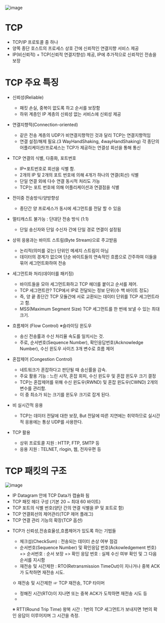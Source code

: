 ![image](https://user-images.githubusercontent.com/68372094/154382949-57135348-ae62-488f-9897-10985512d2f5.png)

# TCP
* TCP/IP 프로토콜 중 하나
* 양쪽 종단 호스트의 프로세스 상호 간에 신뢰적인 연결지향 서비스 제공
* IP(비신뢰적) + TCP(신뢰적 연결지향성) 제공, IP에 추가적으로 신뢰적인 전송을 보장

# TCP 주요 특징
* 신뢰성(Reliable)
  - 패킷 손실, 중복이 없도록 하고 순서를 보장함
  - 하위 계층인 IP 계층의 신뢰성 없는 서비스에 신뢰성 제공

* 연결지향적(Connection-oriented)  
  - 같은 전송 계층의 UDP가 비연결지향적인 것과 달리 TCP는 연결지향적임
  - 연결 설정/해제 필요.(3 WayHandShaking, 4wayHandShaking) 각 종단의 어플리케이션/프로세스는 TCP가 제공하는 연결성 회선을 통해 통신  
 
* TCP 연결의 식별, 다중화, 포트번호
  - IP+포트번호로 회선을 식별 함.
  - 2개의 IP 및 2개의 포트 번호에 의해 4개가 하나의 연결(회선) 식별
  - 단일 연결 외에 다수 연결 동시적 처리도 가능
  - TCP는 포트 번호에 의해 어플리케이션과 연결점을 식별

* 전이중 전송방식/양방향성
  - 종단간 양 프로세스가 동시에 세그먼트를 전달 할 수 있음

* 멀티캐스트 불가능 : 단대단 전송 방식 (1:1) 
  - 단일 송신자와 단일 수신자 간에 단일 경로 연결이 설정됨

* 상위 응용과는 바이트 스트림(Byte Stream)으로 주고받음
  - 논리적(의미를 갖는) 단위인 메세지 스트림이 아님
  - 데이터의 경계가 없으며 단순 바이트들의 연속적인 흐름으로 간주하여 이들을 묶어 세그먼트화하여 전송

* 세그먼트화 처리(데이터를 패키징)
  - 바이트들을 모아 세그먼트화하고 TCP 헤더를 붙이고 순서를 제어.
  - TCP 세그먼트란? TCP에서 IP로 전달되는 정보 단위(수 백 바이트 정도)
  - 즉, 양 끝 종단간 TCP 모듈간에 서로 교환되는 데이터 단위를 TCP 세그먼트라고 함.
  - MSS(Maximum Segment Size) TCP 세그먼트를 한 번에 보낼 수 있는 최대 크기.

* 흐름제어 (Flow Control) ※슬라이딩 윈도우
  - 송신 전송률과 수신 처리율 속도를 일치시는 것.
  - 주로, 순서번호(Sequence Number), 확인응답번호(Acknowledge Number), 수신 윈도우 사이즈 3개 변수로 흐름 제어
 
* 혼잡제어 (Congestion Control) 
  - 네트워크가 혼잡하다고 판단될 때 송신률을 감속.
  - 주요 활용 기능 : 느린 시작, 혼잡 회피, 수신 윈도우 및 혼잡 윈도우 크기 결정
  - TCP는 혼잡제어를 위해 수신 윈도우(RWND) 및 혼잡 윈도우(CWND) 2개의 변수를 관리함.
  - 이 중 최소가 되는 크기를 윈도우 크기로 잡게 된다.

* 비 실시간적 응용
  - TCP는 데이터 전달에 대한 보장, But 전달에 따른 지연에는 취약하므로 실시간적 응용에는 통상 UDP를 사용한다.

* TCP 활용
  - 상위 프로토콜 지원 : HTTP, FTP, SMTP 등
  - 응용 지원 : TELNET, rlogin, 웹, 전자우편 등 

# TCP 패킷의 구조 
![image](https://user-images.githubusercontent.com/68372094/163949695-299754ff-2c7c-4828-bfe6-3b9091346725.png)

  - IP Datagram 안에 TCP Data가 캡슐화 됨
  - TCP 패킷 헤더 구성 (기본 20 ~ 최대 60 바이트)
  - TCP 포트의 식별 번호(양단 간의 연결 식별을 IP 및 포트로 함)
  - TCP 연결회선의 제어관리(TCP 제어 플래그) 
  - TCP 연결 관리 기능의 확장(TCP 옵션)      

* TCP가 신뢰성,전송효율성,흐름제어가 있도록 하는 기법들
  - 체크섬(CheckSum) : 전송되는 데이터 손상 여부 점검
  - 순서번호(Sequence Number) 및 확인응답 번호(Ackowledgement 번호)
    => 순서번호 : 순서 보장
    => 확인 응답 번호 : 실제 수신 여부 확인 및 그 다음 순서를 지시함
  - 재전송 및 시간제한 : RTO(Retransmission TimeOut)이 지나거나 중복 ACK 가 도착하면 재전송 시도.
 

  ㅇ 재전송 및 시간제한   ☞ TCP 재전송, TCP 타이머
     - 정해진 시간(RTO)이 지나면 또는 중복 ACK가 도착하면 재전송 시도 등
     - 
  ※ RTT(Round Trip Time) 왕복 시간 : 1번의 TCP 세그먼트가 보내지면 1번의 확인 응답이 이루어지며 그 시간을 측정.
  

